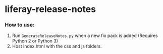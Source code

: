 # liferay-release-notes

### How to use:
1. Run `GenerateReleaseNotes.py` when a new fix pack is added (Requires Python 2 or Python 3)
2. Host index.html with the css and js folders.
